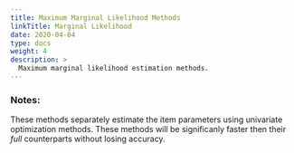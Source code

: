 ```yaml
---
title: Maximum Marginal Likelihood Methods
linkTitle: Marginal Likelihood 
date: 2020-04-04
type: docs
weight: 4
description: >
  Maximum marginal likelihood estimation methods.
---
```


### Notes:

These methods separately estimate the item parameters using univariate
optimization methods. These methods will be significanly faster then
their *full* counterparts without losing accuracy.